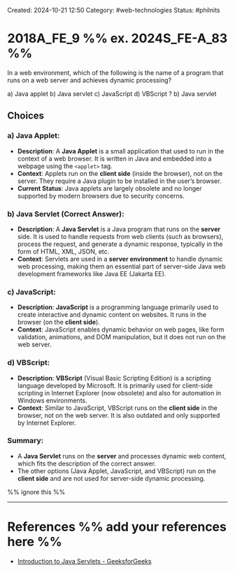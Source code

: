 Created: 2024-10-21 12:50
Category: #web-technologies
Status: #philnits



# 2018A_FE_9 %% ex. 2024S_FE-A_83 %%

In a web environment, which of the following is the name of a program that runs on a web server and achieves dynamic processing?

a) Java applet
b) Java servlet
c) JavaScript
d) VBScript
?
b) Java servlet

## Choices
### a) **Java Applet**:

- **Description**: A **Java Applet** is a small application that used to run in the context of a web browser. It is written in Java and embedded into a webpage using the `<applet>` tag.
- **Context**: Applets run on the **client side** (inside the browser), not on the server. They require a Java plugin to be installed in the user’s browser.
- **Current Status**: Java applets are largely obsolete and no longer supported by modern browsers due to security concerns.

### b) **Java Servlet** (Correct Answer):

- **Description**: A **Java Servlet** is a Java program that runs on the **server** side. It is used to handle requests from web clients (such as browsers), process the request, and generate a dynamic response, typically in the form of HTML, XML, JSON, etc.
- **Context**: Servlets are used in a **server environment** to handle dynamic web processing, making them an essential part of server-side Java web development frameworks like Java EE (Jakarta EE).

### c) **JavaScript**:

- **Description**: **JavaScript** is a programming language primarily used to create interactive and dynamic content on websites. It runs in the browser (on the **client side**).
- **Context**: JavaScript enables dynamic behavior on web pages, like form validation, animations, and DOM manipulation, but it does not run on the web server.

### d) **VBScript**:

- **Description**: **VBScript** (Visual Basic Scripting Edition) is a scripting language developed by Microsoft. It is primarily used for client-side scripting in Internet Explorer (now obsolete) and also for automation in Windows environments.
- **Context**: Similar to JavaScript, VBScript runs on the **client side** in the browser, not on the web server. It is also outdated and only supported by Internet Explorer.

### Summary:

- A **Java Servlet** runs on the **server** and processes dynamic web content, which fits the description of the correct answer.
- The other options (Java Applet, JavaScript, and VBScript) run on the **client side** and are not used for server-side dynamic processing.


%% ignore this %%
<!--SR:!2025-02-25,3,250-->
---









# References %% add your references here %%
- [Introduction to Java Servlets - GeeksforGeeks](https://www.geeksforgeeks.org/introduction-java-servlets/)